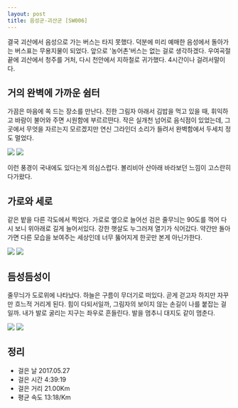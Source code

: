 ```yaml
---
layout: post
title: 음성군-괴산군 [SW006]
---
```


결국 괴산에서 음성으로 가는 버스는 타지 못했다. 덕분에 미리 예매한 음성에서 돌아가는 버스표는 무용지물이 되었다. 앞으로 '농어촌'버스는 없는 걸로 생각하겠다. 우여곡절 끝에 괴산에서 청주를 거처, 다시 천안에서 지하철로 귀가했다. 4시간이나 걸려서말이다. 

## 거의 완벽에 가까운 쉼터 <i class="fa fa-tree" aria-hidden="true"></i>

가끔은 마음에 쏙 드는 장소를 만난다. 진한 그림자 아래서 김밥을 먹고 있을 때, 휘익하고 바람이 불어와 주면 시원함에 부르르떤다. 작은 실개천 넘어로 음식점이 있었는데, 그곳에서 무엇을 자르는지 모르겠지만 연신 그라인더 소리가 들려서 완벽함에서 두세치 정도 멀었다.

<div class="images">
	<img src="{{ site.baseurl }}/images/sw006/SW006_2.JPG">
	<img src="{{ site.baseurl }}/images/sw006/SW006_1.JPG">
</div>

이런 풍경이 국내에도 있다는게 의심스럽다. 볼리비아 산아래 바라보던 느낌이 고스란히 다가왔다. 

## 가로와 세로 <i class="fa fa-bars" aria-hidden="true"></i>

같은 밭을 다른 각도에서 찍었다. 가로로 옆으로 늘어선 검은 줄무늬는 90도를 꺽어 다시 보니 위아래로 길게 늘어서있다. 강한 햇살도 누그러져 열기가 식어갔다. 약간만 돌아가면 다른 모습을 보여주는 세상인데 너무 뚫어지게 한곳만 본게 아닌가한다.

<div class="images">
	<img src="{{ site.baseurl }}/images/sw006/SW006_3.JPG">
	<img src="{{ site.baseurl }}/images/sw006/SW006_4.JPG">
</div>

## 듬성듬성이 <i class="fa fa-anchor" aria-hidden="true"></i>

줄무늬가 도로위에 나타났다. 하늘은 구름이 무더기로 떠있다. 곧게 걷고자 하지만 자꾸만 흐느적 거리게 된다. 힘이 다되서일까, 그림자의 보이지 않는 손길이 나를 붙잡는 걸일까. 내가 발로 굴리는 지구는 좌우로 흔들린다. 발을 멈추니 대지도 같이 멈춘다.

<div class="images">
	<img src="{{ site.baseurl }}/images/sw006/SW006_5.JPG">
	<img src="{{ site.baseurl }}/images/sw006/SW006_6.JPG">
</div>

## 정리 <i class="fa fa-bar-chart" aria-hidden="true"></i>

+ 걸은 날 2017.05.27
+ 걸은 시간 4:39:19
+ 걸은 거리 21.00Km
+ 평균 속도 13:18/Km